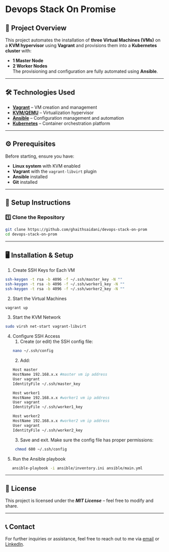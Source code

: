 # Devops Stack On Promise

## 📌 Project Overview
This project automates the installation of **three Virtual Machines (VMs)** on a **KVM hypervisor** using **Vagrant** and provisions them into a **Kubernetes cluster** with:
- **1 Master Node**
- **2 Worker Nodes**  
  The provisioning and configuration are fully automated using **Ansible**.

---

## 🛠️ Technologies Used
- **[Vagrant](https://www.vagrantup.com/)** – VM creation and management
- **[KVM/QEMU](https://www.linux-kvm.org/)** – Virtualization hypervisor
- **[Ansible](https://www.ansible.com/)** – Configuration management and automation
- **[Kubernetes](https://kubernetes.io/)** – Container orchestration platform


---

## ⚙️ Prerequisites
Before starting, ensure you have:
- **Linux system** with KVM enabled
- **Vagrant** with the `vagrant-libvirt` plugin
- **Ansible** installed
- **Git** installed

---

## 🚀 Setup Instructions

### 1️⃣ Clone the Repository
```bash
git clone https://github.com/ghaithsaidani/devops-stack-on-prom
cd devops-stack-on-prom
```


---

## 🖥️ Installation & Setup

1. Create SSH Keys for Each VM
```bash
ssh-keygen -t rsa -b 4096 -f ~/.ssh/master_key -N ""
ssh-keygen -t rsa -b 4096 -f ~/.ssh/worker1_key -N ""
ssh-keygen -t rsa -b 4096 -f ~/.ssh/worker2_key -N ""
```
2. Start the Virtual Machines
```bash
vagrant up
```
3. Start the KVM Network
```bash
sudo virsh net-start vagrant-libvirt
```

4. Configure SSH Access
   1. Create (or edit) the SSH config file:
    ```bash
    nano ~/.ssh/config
    ```
    2. Add:
    ```bash
   Host master
    HostName 192.168.x.x #master vm ip address
    User vagrant
    IdentityFile ~/.ssh/master_key

    Host worker1
    HostName 192.168.x.x #worker1 vm ip address
    User vagrant
    IdentityFile ~/.ssh/worker1_key
    
    Host worker2
    HostName 192.168.x.x #worker2 vm ip address
    User vagrant
    IdentityFile ~/.ssh/worker2_key
   ```
   3. Save and exit. Make sure the config file has proper permissions:
   ```bash
    chmod 600 ~/.ssh/config
   ```
5. Run the Ansible playbook
```bash
   ansible-playbook -i ansible/inventory.ini ansible/main.yml
```

---
## 📄 License
This project is licensed under the ***MIT License*** – feel free to modify and share.


---
## 📞 Contact

For further inquiries or assistance, feel free to reach out to me via [email](mailto:ghaith.saidani.contact@gmail.com) or [LinkedIn](https://www.linkedin.com/in/ghaithsaidani/).